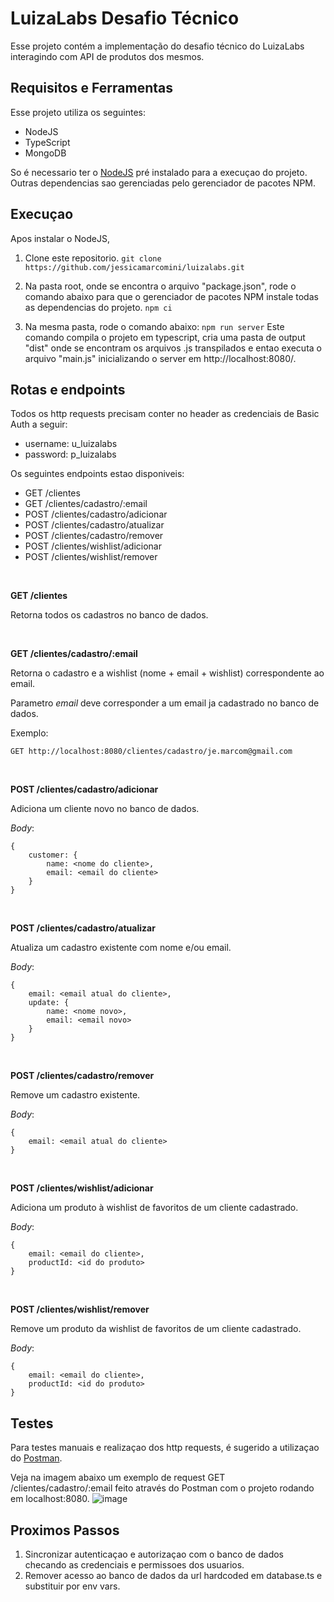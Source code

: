 ﻿# LuizaLabs Desafio Técnico

Esse projeto contém a implementação do desafio técnico do LuizaLabs interagindo com API de produtos dos mesmos.

## Requisitos e Ferramentas
Esse projeto utiliza os seguintes:
- NodeJS
- TypeScript
- MongoDB

So é necessario ter o [NodeJS]((https://nodejs.org/en/)) pré instalado para a execuçao do projeto. Outras dependencias sao gerenciadas pelo gerenciador de pacotes NPM.

## Execuçao

Apos instalar o NodeJS,

1. Clone este repositorio.
`git clone https://github.com/jessicamarcomini/luizalabs.git`

2. Na pasta root, onde se encontra o arquivo "package.json", rode o comando abaixo para que o gerenciador de pacotes NPM instale todas as dependencias do projeto.
`npm ci`

3. Na mesma pasta, rode o comando abaixo:
`npm run server`
Este comando compila o projeto em typescript, cria uma pasta de output "dist" onde se encontram os arquivos .js transpilados e entao executa o arquivo "main.js" inicializando o server em http://localhost:8080/.

## Rotas e endpoints
Todos os http requests precisam conter no header as credenciais de Basic Auth a seguir:
- username: u_luizalabs
- password: p_luizalabs

Os seguintes endpoints estao disponiveis:
- GET /clientes
- GET /clientes/cadastro/:email
- POST /clientes/cadastro/adicionar
- POST /clientes/cadastro/atualizar
- POST /clientes/cadastro/remover
- POST /clientes/wishlist/adicionar
- POST /clientes/wishlist/remover

<br>

**GET /clientes**

Retorna todos os cadastros no banco de dados.

<br>

**GET /clientes/cadastro/:email**

Retorna o cadastro e a wishlist (nome + email + wishlist) correspondente ao email.

Parametro *email* deve corresponder a um email ja cadastrado no banco de dados.

Exemplo:

`GET http://localhost:8080/clientes/cadastro/je.marcom@gmail.com`

<br>

**POST /clientes/cadastro/adicionar**

Adiciona um cliente novo no banco de dados.

*Body*:
```
{
    customer: {
        name: <nome do cliente>,
        email: <email do cliente>
    }
}
```

<br>

**POST /clientes/cadastro/atualizar**

Atualiza um cadastro existente com nome e/ou email.

*Body*:
```
{
    email: <email atual do cliente>,
    update: {
        name: <nome novo>,
        email: <email novo>
    }
}
```

<br>

**POST /clientes/cadastro/remover**

Remove um cadastro existente.

*Body*:
```
{
    email: <email atual do cliente>
}
```

<br>

**POST /clientes/wishlist/adicionar**

Adiciona um produto à wishlist de favoritos de um cliente cadastrado.

*Body*:
```
{
    email: <email do cliente>,
    productId: <id do produto>
}
```

<br>

**POST /clientes/wishlist/remover**

Remove um produto da wishlist de favoritos de um cliente cadastrado.

*Body*:
```
{
    email: <email do cliente>,
    productId: <id do produto>
}
```

## Testes
Para testes manuais e realizaçao dos http requests, é sugerido a utilizaçao do [Postman](https://www.postman.com/).

Veja na imagem abaixo um exemplo de request GET /clientes/cadastro/:email feito através do Postman com o projeto rodando em localhost:8080.
![image](https://user-images.githubusercontent.com/13108925/161439074-d4671c27-6529-495a-aeeb-17bcbc2f6d05.png)





## Proximos Passos
1. Sincronizar autenticaçao e autorizaçao com o banco de dados checando as credenciais e permissoes dos usuarios.
2. Remover acesso ao banco de dados da url hardcoded em database.ts e substituir por env vars. 
